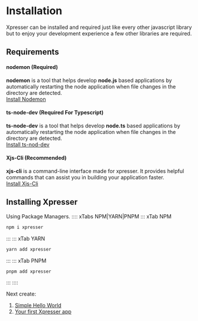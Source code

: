 # Installation
Xpresser can be installed and required just like every other javascript library but to enjoy your development experience a few other libraries are required.
## Requirements

#### nodemon (Required)
**nodemon** is a tool that helps develop **node.js** based applications by automatically restarting the node application when file changes in the directory are detected. 
<br>[Install Nodemon](https://www.npmjs.com/package/nodemon)

#### ts-node-dev **(Required For Typescript)**
**ts-node-dev** is a tool that helps develop **node.ts** based applications by automatically restarting the node application when file changes in the directory are detected. 
<br>[Install ts-nod-dev](https://www.npmjs.com/package/ts-node-dev)

#### Xjs-Cli (Recommended)
**xjs-cli** is a command-line interface made for xpresser. It provides helpful commands that can assist you in building your application faster.
<br>[Install Xjs-Cli](./xjs-cli.md)

## Installing Xpresser
Using Package Managers.
:::: xTabs NPM|YARN|PNPM
::: xTab NPM
```sh
npm i xpresser
```
:::
::: xTab YARN
```sh
yarn add xpresser
```
:::
::: xTab PNPM
```sh
pnpm add xpresser
```
:::
::::

Next create: 


1. [Simple Hello World](./hello-world.md)
2. [Your first Xpresser app](./getting-started.md)
